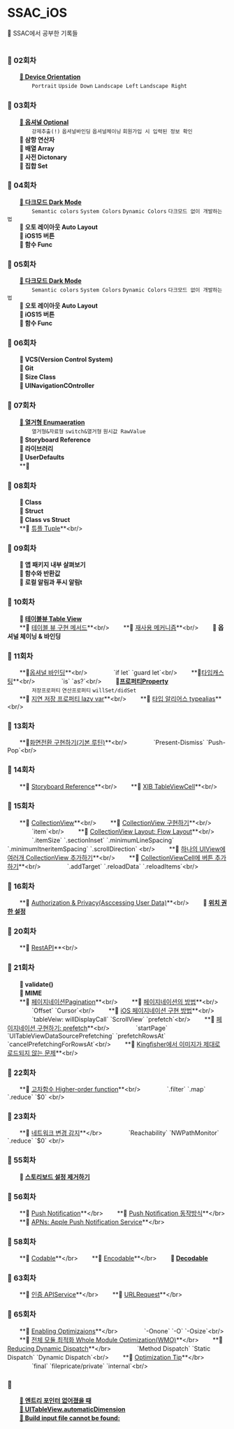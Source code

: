 # SSAC_iOS
🎄 SSAC에서 공부한 기록들<br/><br/>


### 🐾  02회차
　　**[📌 Device Orientation](https://github.com/yoogail105/SSAC_iOS/issues/3#issue-1015288934)**<br/>
  　　　　`Portrait` `Upside Down` `Landscape Left` `Landscape Right`<br/>

### 🐾  03회차
　　**[📌 옵셔널 Optional](https://github.com/yoogail105/SSAC_iOS/issues/1#issue-1012120893)**<br/>
　　　　`강제추출(!)` `옵셔널바인딩` `옵셔널체이닝` `회원가입 시 입력된 정보 확인`<br/>
　　**📌 삼항 연산자**<br/>
　　**📌 배열 Array**<br/>
　　**📌 사전 Dictonary**<br/>
　　**📌 집합 Set**<br/>
  
### 🐾  04회차
　　**[📌 다크모드 Dark Mode](https://github.com/yoogail105/SSAC_iOS/issues/2#issue-1013129058)**<br/>
  　　　　`Semantic colors` `System Colors` `Dynamic Colors` `다크모드 없이 개발하는 법`<br/>
      　　**📌 오토 레이아웃 Auto Layout**<br/>
      　　**📌 iOS15 버튼**<br/>
      　　**📌 함수 Func**<br/>

### 🐾  05회차
　　**[📌 다크모드 Dark Mode](https://github.com/yoogail105/SSAC_iOS/issues/2#issue-1013129058)**<br/>
  　　　　`Semantic colors` `System Colors` `Dynamic Colors` `다크모드 없이 개발하는 법`<br/>
　　**📌 오토 레이아웃 Auto Layout**<br/>
　　**📌 iOS15 버튼**<br/>
　　**📌 함수 Func**<br/>

### 🐾  06회차
　　**📌 VCS(Version Control System)**<br/>
　　**📌 Git**<br/>
　　**📌 Size Class**<br/>
　　**📌 UINavigationCOntroller**<br/>
        
### 🐾  07회차
　　**[📌 열거형 Enumaeration](https://github.com/yoogail105/SSAC_iOS/issues/5#issue-1021660492)**<br/>
  　　　　`열거형&자료형` `switch&열거형` `원시값 RawValue`<br/>
　　**📌 Storyboard Reference**<br/>
　　**📌 라이브러리**<br/>
　　**📌 UserDefaults**<br/>
　　**📌 
  

### 🐾  08회차
　　**📌 Class**<br/>
　　**📌 Struct**<br/>
　　**📌 Class vs Struct**<br/>
　　**📌 [튜플 Tuple](https://github.com/yoogail105/SSAC_iOS/blob/fa970ac3134d99794bda6531d9b641c6ccf16655/08%EC%9D%BC%EC%B0%A8(21.10.07)/%23Tuple.md)**<br/>

### 🐾  09회차
　　**📌 앱 패키지 내부 살펴보기**<br/>
　　**📌 함수와 반환값**<br/>
　　**📌 로컬 알림과 푸시 알림t**<br/>
  
### 🐾  10회차
　　**📌 [테이블뷰 Table View](10일차(21.10.12)/테이블뷰TableView.md)**<br/>
　　**📌 [테이블 뷰 구현 메서드](https://github.com/yoogail105/SSAC_iOS/blob/9096d3b871cfe6e1b54e7ace756eafe2a1a84c19/10%EC%9D%BC%EC%B0%A8(21.10.12)/TableView%20%EA%B5%AC%ED%98%84%20%EB%A9%94%EC%84%9C%EB%93%9C.md)**<br/>
　　**📌 [재사용 메커니즘](https://github.com/yoogail105/SSAC_iOS/blob/9fd9b13c40a8f05b51d8b8b3c984af44fd0c6983/10%EC%9D%BC%EC%B0%A8(21.10.12)/3.%20%EC%9E%AC%EC%82%AC%EC%9A%A9%20%EB%A9%94%EC%BB%A4%EB%8B%88%EC%A6%98(dequeueReusableCell).md)**<br/>
　　**📌 옵셔널 체이닝 & 바인딩**<br/>

### 🐾 11회차
　　**📌[옵셔널 바인딩](https://github.com/yoogail105/SSAC_iOS/blob/c00d9d6febb8f41adb5b02e0ffb05f2d084a75ae/11%EC%9D%BC%EC%B0%A8(21.10.13)/%23%EC%98%B5%EC%85%94%EB%84%90%EB%B0%94%EC%9D%B8%EB%94%A9:%20If-let,%20guard.md)**<br/>
　　　　`if let` `guard let`<br/>
　　**📌[타입캐스팅](https://github.com/yoogail105/SSAC_iOS/blob/c00d9d6febb8f41adb5b02e0ffb05f2d084a75ae/11%EC%9D%BC%EC%B0%A8(21.10.13)/%23%ED%83%80%EC%9E%85%EC%BA%90%EC%8A%A4%ED%8C%85.md)**<br/>
　　　　`is` `as?`<br/>
　　**📌[프로퍼티Property](https://velog.io/@yoogail/프로퍼티-Property-b0brnrsj)**<br/>
　　　　`저장프로퍼티` `연산프로퍼티` `willSet/didSet`<br/>
　　**📌 [지연 저장 프로퍼티 lazy var](https://github.com/yoogail105/SSAC_iOS/blob/5fd61e0120fce4ea05b133b7db63ad9675e356b2/11%EC%9D%BC%EC%B0%A8(21.10.13)/%23%EC%A7%80%EC%97%B0%20%EC%A0%80%EC%9E%A5%20%ED%94%84%EB%A1%9C%ED%8D%BC%ED%8B%B0.md)**<br/>
　　**📌 [타입 알리어스 typealias](https://github.com/yoogail105/SSAC_iOS/blob/5fd61e0120fce4ea05b133b7db63ad9675e356b2/11%EC%9D%BC%EC%B0%A8(21.10.13)/%23typealias.md)**<br/>

### 🐾 13회차
　　**📌[화면전환 구현하기(기본 루틴)](https://github.com/yoogail105/SSAC_iOS/blob/5bee58ef6506b8efc724a8340687bb342d36a931/13%EC%9D%BC%EC%B0%A8(21.10.15)/%23%ED%99%94%EB%A9%B4%EC%A0%84%ED%99%98%ED%95%98%EA%B8%B0(%EA%B8%B0%EB%B3%B8%EB%A3%A8%ED%8B%B4).md)**<br/>
　　　　`Present-Dismiss` `Push-Pop`<br/>

### 🐾 14회차
　　**📌 [Storyboard Reference](https://github.com/yoogail105/SSAC_iOS/blob/49d4d2a2968c590a03c100167ef8fa564ea885ff/14%EC%9D%BC%EC%B0%A8(21.10.18)/%23Storyboard%20reference.md)**<br/>
　　**📌 [XIB TableViewCell](https://github.com/yoogail105/SSAC_iOS/blob/2aaa580fadb2a65a63e9be83f44662aa00397c8b/14%EC%9D%BC%EC%B0%A8(21.10.18)/XIB%20TableViewCell.md)**<br/>

### 🐾 15회차
　　**📌 [CollectionView](https://github.com/yoogail105/SSAC_iOS/blob/061220a509c7fcb3864569e43a18f71de9be45aa/15%EC%9D%BC%EC%B0%A8(21.10.19)/%23collection%20view.md)**<br/>
　　**📌 [CollectionView 구현하기](https://github.com/yoogail105/SSAC_iOS/blob/e59ec5e41211db301b30922613ea9de9b3db68b4/15%EC%9D%BC%EC%B0%A8(21.10.19)/%23%20CollectionView%20%EA%B5%AC%ED%98%84%ED%95%98%EA%B8%B0.md)**<br/>
  　　　　`item`<br/>
　　**📌 [CollectionView Layout: Flow Layout](https://github.com/yoogail105/SSAC_iOS/blob/1df67c62cc577d84a3a103c083ddc2f0a366427f/15%EC%9D%BC%EC%B0%A8(21.10.19)/%23%20CollectionView%20Layout:%20Flow%20Layout.md)**<br/>
  　　　　`.itemSize` `.sectionInset` `.minimumLineSpacing` `.minimumItneritemSpacing` `.scrollDirection` <br/>
　　**📌 [하나의 UIView에 여러개 CollectionView 추가하기](https://github.com/yoogail105/SSAC_iOS/blob/7aca97ab6286a39d69e0757dc309b967d9aaf6c2/15%EC%9D%BC%EC%B0%A8(21.10.19)/%23%20CollectionView%20Layout:%20Flow%20Layout.md)**<br/>
　　**📌 [CollectionViewCell에 버튼 추가하기](https://github.com/yoogail105/SSAC_iOS/blob/461ec974e051a449d64370b9a6f97dee723c4992/15%EC%9D%BC%EC%B0%A8(21.10.19)/%23CollectionViewCell%EC%97%90%20%EB%B2%84%ED%8A%BC%20%EC%B6%94%EA%B0%80.md)**<br/>
  　　　　`.addTarget` `.reloadData` `.reloadItems`<br/>
      
### 🐾 16회차
　　**📌 [Authorization & Privacy(Asccessing User Data)](https://github.com/yoogail105/SSAC_iOS/blob/e130e14e7152e947e4efff8295eb85deb03e0cae/16%ED%9A%8C%EC%B0%A8(21.10.20)/%23%20Authorization%20&%20Privacy(Asccessing%20User%20Data).md)**<br/>
　　**📌 [위치 권한 설정](https://velog.io/@yoogail/위치-권한-설정-info.Plist)**<br/>
  
### 🐾 20회차  
　　**📌 [RestAPI](https://github.com/yoogail105/SSAC_iOS/blob/8282470c48e8cf56ad6228e2a72c1fa2c3aac26e/19%ED%9A%8C%EC%B0%A8(21.10.26)/%23RestAPI.md)**<br/>

### 🐾 21회차
　　**📌 validate()**<br/>
　　**📌 MIME**<br/>
　　**📌 [페이지네이션Pagination](https://github.com/yoogail105/SSAC_iOS/blob/5c61073e9448415fcbf6b1b59ad2823615e49814/21%ED%9A%8C%EC%B0%A8(21.10.27)/%23%ED%8E%98%EC%9D%B4%EC%A7%80%EB%84%A4%EC%9D%B4%EC%85%98Pagination.md)**<br/>
　　**📌 [페이지네이션의 방법](https://github.com/yoogail105/SSAC_iOS/blob/415c863887a5e062d31285d4a5bb96a745a236a4/21%ED%9A%8C%EC%B0%A8(21.10.27)/%23%ED%8E%98%EC%9D%B4%EC%A7%80%20%EB%84%A4%EC%9D%B4%EC%85%98%EC%9D%98%20%EB%B0%A9%EB%B2%95.md)**<br/>
  　　　　`Offset` `Cursor`<br/>
　　**📌 [iOS 페이지네이션 구현 방법](https://github.com/yoogail105/SSAC_iOS/blob/38481cb2aa713c4b32054af6bf6099656f1c86c8/21%ED%9A%8C%EC%B0%A8(21.10.27)/%23%ED%8E%98%EC%9D%B4%EC%A7%80%EB%84%A4%EC%9D%B4%EC%85%98%20%EA%B5%AC%ED%98%84%20%EB%B0%A9%EB%B2%95.md)**<br/>
  　　　　`tableVeiw: willDisplayCall` `ScrollView` `prefetch`<br/>
　　**📌 [페이지네이션 구현하기: prefetch](https://github.com/yoogail105/SSAC_iOS/blob/05c1ad5ac1cb61a127fee031c28a70005bc60985/21%ED%9A%8C%EC%B0%A8(21.10.27)/%23%ED%8E%98%EC%9D%B4%EC%A7%80%EB%84%A4%EC%9D%B4%EC%85%98%20%EA%B5%AC%ED%98%84%ED%95%98%EA%B8%B0:%20prefetch.md)**<br/>
  　　　　`startPage` `UITableViewDataSourcePrefetching` `prefetchRowsAt` `cancelPrefetchingForRowsAt`<br/>
　　**📌 [Kingfisher에서 이미지가 제대로 로드되지 않는 문제](https://github.com/yoogail105/SSAC_iOS/blob/3fd4a451b504c2fd98f45a0075e598dec180cf23/21%ED%9A%8C%EC%B0%A8(21.10.27)/%23Kingfisher%EC%97%90%EC%84%9C%20%EC%9D%B4%EB%AF%B8%EC%A7%80%EA%B0%80%20%EC%A0%9C%EB%8C%80%EB%A1%9C%20%EB%A1%9C%EB%93%9C%EB%90%98%EC%A7%80%20%EC%95%8A%EB%8A%94%20%EB%AC%B8%EC%A0%9C.md)**<br/>

  
### 🐾 22회차 
　　**📌 [고차함수 Higher-order function](https://github.com/yoogail105/SSAC_iOS/blob/668785ed686902830c509626fc6bbd2b97b9af8b/22%ED%9A%8C%EC%B0%A8(21.10.28)/%23%20%EA%B3%A0%EC%B0%A8%ED%95%A8%EC%88%98%20Higher-order%20function.md)**<br/>
  　　　　`.filter` `.map` `.reduce` `$0` <br/>
 
 ### 🐾 23회차 
　　**📌 [네트워크 변경 감지](https://github.com/yoogail105/SSAC_iOS/blob/fb914111789b7ba7af2b7c8d48a2fc5dc281d840/23%ED%9A%8C%EC%B0%A8(21.10.29)/%23%20%EB%84%A4%ED%8A%B8%EC%9B%8C%ED%81%AC%20%EB%B3%80%EA%B2%BD%20%EA%B0%90%EC%A7%80.md)**</br>
  　　　　`Reachability` `NWPathMonitor` `.reduce` `$0` <br/>

 ### 🐾 55회차
　　**📌 [스토리보드 설정 제거하기](https://velog.io/@yoogail/Xcode-스토리보드-없이-코딩하기)**</br>
  
 ### 🐾 56회차
　　**📌 [Push Notification](https://github.com/yoogail105/SSAC_iOS/blob/cf8dc1391194812ad6c0550b12c9c9eab1d80b6e/56%ED%9A%8C%EC%B0%A8(21.12.16)/Push%20Notification.md)**</br>
　　**📌 [Push Notification 동작방식](https://github.com/yoogail105/SSAC_iOS/blob/cf8dc1391194812ad6c0550b12c9c9eab1d80b6e/56%ED%9A%8C%EC%B0%A8(21.12.16)/Remote%20Notification%20%EB%8F%99%EC%9E%91%20%EB%B0%A9%EC%8B%9D.md)**</br>
　　**📌 [APNs: Apple Push Notification Service](https://github.com/yoogail105/SSAC_iOS/blob/cf8dc1391194812ad6c0550b12c9c9eab1d80b6e/56%ED%9A%8C%EC%B0%A8(21.12.16)/APNs:%20Apple%20Push%20Notification%20Service.md)**</br>

 ### 🐾 58회차
　　**📌 [Codable](https://github.com/yoogail105/SSAC_iOS/blob/ea38277378c31fd9a59da8d58cfb06c4939b3ec1/58%ED%9A%8C%EC%B0%A8(21.12.20)/%23Codable.md)**</br>
　　**📌 [Encodable](https://github.com/yoogail105/SSAC_iOS/blob/ea38277378c31fd9a59da8d58cfb06c4939b3ec1/58%ED%9A%8C%EC%B0%A8(21.12.20)/%23Encoding.md)**</br>
　　**📌 [Decodable](https://github.com/yoogail105/SSAC_iOS/blob/cb27795429ac90dc11f8a3718aecce6bb38b6edc/58%ED%9A%8C%EC%B0%A8(21.12.20)/%23%20Decodable.md
)**</br>
  
 ### 🐾 63회차
　　**📌 [인증 APIService](https://github.com/yoogail105/SSAC_iOS/blob/bd264534feecd008ae07159f93aa0564628d6d10/63%ED%9A%8C%EC%B0%A8(21.12.27)/1227_%E1%84%8B%E1%85%B5%E1%86%AB%E1%84%8C%E1%85%B3%E1%86%BCAPIService.md)**</br>
　　**📌 [URLRequest](https://github.com/yoogail105/SSAC_iOS/blob/b6c344257d98accc9a2a7d42007999ac95513118/63%ED%9A%8C%EC%B0%A8(21.12.27)/URLRequest.md)**</br>
  
 ### 🐾 65회차
 　　**📌 [Enabling Optimizaions](https://github.com/yoogail105/SSAC_iOS/blob/50ddd0c74476a0278bd69d9cd6ee91eb95bfd81f/65%ED%9A%8C%EC%B0%A8(21.12.29)/Swift%20%EC%B5%9C%EC%A0%81%ED%99%94:%20%20Enabling%20Optimizations.md)**</br>
　　　　`-Onone` `-O` `-Osize`<br/>
　　**📌 [전체 모듈 최적화 Whole Module Optimization(WMO)](https://github.com/yoogail105/SSAC_iOS/blob/50ddd0c74476a0278bd69d9cd6ee91eb95bfd81f/65%ED%9A%8C%EC%B0%A8(21.12.29)/%EC%A0%84%EC%B2%B4%20%EB%AA%A8%EB%93%88%20%EC%B5%9C%EC%A0%81%ED%99%94%20Whole%20Module%20Optimization(WMO).md)**</br>
　　**📌 [Reducing Dynamic Dispatch](https://github.com/yoogail105/SSAC_iOS/blob/50ddd0c74476a0278bd69d9cd6ee91eb95bfd81f/65%ED%9A%8C%EC%B0%A8(21.12.29)/3.%20Reducing%20Dynamic%20Dispatch.md)**</br>
　　　　`Method Dispatch` `Static Dispatch` `Dynamic Dispatch`<br/>
　　**📌 [Optimization Tip](https://github.com/yoogail105/SSAC_iOS/blob/50ddd0c74476a0278bd69d9cd6ee91eb95bfd81f/65%ED%9A%8C%EC%B0%A8(21.12.29)/4.%20Optimization%20Tip.md)**</br>
　　　　`final` `filepricate/private` `internal`<br/>

### 🐾
　　**[📌 엔트리 포인터 없어졌을 때](https://github.com/yoogail105/SSAC_iOS/issues/7#issue-1021663055)**<br/>
　　**[📌 UITableView.automaticDimension](https://github.com/yoogail105/SSAC_iOS/blob/19e61f97e6b44184193452a96fd1a56f6ef54756/Wiki/%23%20UITableView.automaticDimension.md)**<br/>
　　**[📌 Build input file cannot be found:](https://hmhhsh.notion.site/Build-input-file-cannot-be-found-09c657a36da445c2b1d2c6665be251e3)**<br/>
